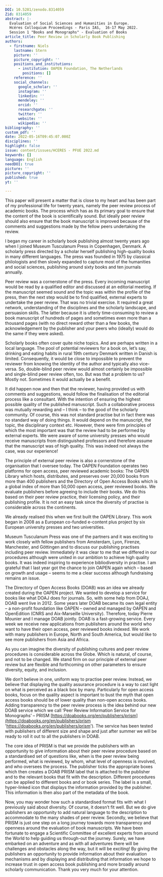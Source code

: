 ```yaml
---
DOI: 10.5281/zenodo.8314059
Zid: 8314059
abstract: |-
  Evaluation of Social Sciences and Humanities in Europe.
  Hcéres Colloquium Proceedings - Paris IAS,  16-17 May 2022.
  Session 1 "Books and Monographs" - Evaluation of Books
article_title: Peer Review in Scholarly Book Publishing
authors:
  - firstname: Niels
    lastname: Stern
    picture: ''
    picture_copyright: ''
    positions_and_institutions:
      - institution: OAPEN Foundation, The Netherlands
        positions: []
    reference: ''
    social_channels:
      google_scholar: ''
      instagram: ''
      linkedin: ''
      mendeley: ''
      orcid: ''
      researchgate: ''
      twitter: ''
      website: ''
      wikipedia: ''
bibliography: ''
custom_pdf: ''
date: 2022-05-16T09:45:07.000Z
disciplines: ''
highlight: false
issue: content/issues/HCERES - PFUE 2022.md
keywords: []
language: English
needDOI: true
picture: ''
picture_copyright: ''
published: true
yt: ''

---
```









This paper will present a matter that is close to my heart and has been part of my professional life for twenty years, namely the peer review process of academic books. The process which has as its primary goal to ensure that the content of the book is scientifically sound. But ideally peer review should also ensure that the book manuscript is improved because of the comments and suggestions made by the fellow peers undertaking the review.

I began my career in scholarly book publishing almost twenty years ago when I joined Museum Tusculanum Press in Copenhagen, Denmark. A scholarly press directed by a scholar herself publishing high-quality books in many different languages. The press was founded in 1975 by classical philologists and then slowly expanded to capture most of the humanities and social sciences, publishing around sixty books and ten journals annually.

Peer review was a cornerstone of the press. Every incoming manuscript would be read by a qualified editor and discussed at an editorial meeting. If the manuscript seemed sound and the topic was within the profile of the press, then the next step would be to find qualified, external experts to undertake the peer review. That was no trivial exercise. It required a great network, understanding of the disciplines and the scholarly landscape, and persuasion skills. The latter because it is utterly time-consuming to review a book manuscript of hundreds of pages and sometimes even more than a thousand pages (with no direct reward other than a few books, the acknowledgement by the publisher and your peers who (ideally) would do the same if they were asked).

Scholarly books often cover quite niche topics. And are perhaps written in a local language. The pool of potential reviewers for a book on, let’s say, drinking and eating habits in rural 19th century Denmark written in Danish is limited. Consequently, it would be close to impossible to prevent the reviewer from knowing the identity of the author and typically also vice-versa. So, double-blind peer review would almost certainly be impossible and single-blind peer review often, too. But was that a problem to us? Mostly not. Sometimes it would actually be a benefit.

It did happen now and then that the reviewer, having provided us with comments and suggestions, would follow the finalisation of the editorial process like a consultant. With the intention of ensuring the highest possible quality of the published manuscript. Such a collaborative process was mutually rewarding and – I think – to the good of the scholarly community. Of course, this was not standard practise but in fact there was no standard way of doing things. It would depend on the manuscript, the topic, the disciplinary context etc. However, there were firm principles of which the most important was that the review had to be performed by external experts. We were aware of some university presses who would receive manuscripts from distinguished professors and therefore assume that the manuscript was of high quality. This was indeed not always the case, was our experience!

The principle of external peer review is also a cornerstone of the organisation that I oversee today. The OAPEN Foundation operates two platforms for open access, peer reviewed academic books: The OAPEN Library which hosts, distributes, and preserves over 20,000 books from more than 400 publishers and the Directory of Open Access Books which is a global index of more than 50,000 open access, peer reviewed books. We evaluate publishers before agreeing to include their books. We do this based on their peer review practice, their licensing policy, and their publishing profile. It is not an easy task since the diversity of practise is considerable across the continents.

We already realised this when we first built the OAPEN Library. This work began in 2008 as a European co-funded e-content plus project by six European university presses and two universities.

Museum Tusculanum Press was one of the partners and it was exciting to work closely with fellow publishers from Amsterdam, Lyon, Firenze, Manchester, and Göttingen and to discuss our publishing practises including peer review. Immediately it was clear to me that we differed in our procedures although were united in our ambition to achieve high quality books. It was indeed inspiring to experience bibliodiversity in practise. I am grateful that I last year got the chance to join OAPEN again which – based on growth and usage – seems to me a clear success although fundraising remains an issue.

The Directory of Open Access Books (DOAB) was an idea we already created during the OAPEN project. We wanted to develop a service for books like what DOAJ does for journals. So, with some help from DOAJ, DOAB went live in 2012. Some years later DOAB became its own legal entity – a non-profit foundation like OAPEN – owned and managed by OAPEN and OpenEdition (CNRS and Aix-Marseille University). Therefore, today Pierre Mounier and I manage DOAB jointly. DOAB is a fast-growing service. Every week we receive new applications from publishers around the world who want to have their open access, peer reviewed books indexed. We work with many publishers in Europe, North and South America, but would like to see more publishers from Asia and Africa.

As you can imagine the diversity of publishing cultures and peer review procedures is considerable across the Globe. Which is natural, of course, and not to be changed. We stand firm on our principle of external peer review but are flexible and forthcoming on other parameters to ensure diversity, equity, and inclusion.

We don’t believe in one, uniform way to practise peer review. Instead, we believe that displaying the quality assurance procedure is a way to cast light on what is perceived as a black box by many. Particularly for open access books, focus on the quality aspect is important to bust the myth that open access books should be of lower quality than non-open access books. Adding transparency to the peer review process is the idea behind our new DOAB service which we call ‘Peer Review Information Service for Monographs’ – PRISM [https://doabooks.org/en/publishers/prism](https://doabooks.org/en/publishers/prism 'https://doabooks.org/en/publishers/prism'). The service has been tested with publishers of different size and shape and just after summer we will be ready to roll it out to all the publishers in DOAB.

The core idea of PRISM is that we provide the publishers with an opportunity to give information about their peer review procedure based on a standardised set of questions like, when is the peer review being performed, what is reviewed, by whom, what level of openness is involved, and who oversees the process. The publisher ticks the appropriate boxes which then creates a DOAB PRISM label that is attached to the publisher and to the relevant books that fit with the description. Different procedures can be applied to different books and or book series. The label is a small, hyper-linked icon that displays the information provided by the publisher. This information is then also part of the metadata of the book.

Now, you may wonder how such a standardised format fits with what I previously said about diversity. Of course, it doesn’t fit well. But we do give publishers an opportunity to add natural language to the description to accommodate to the many shades of peer review. Secondly, we believe that PRISM is just one step on a long journey towards more transparency and openness around the evaluation of book manuscripts. We have been fortunate to engage a Scientific Committee of excellent experts from around the World to help guiding us through-out the journey. Surely, we have embarked on an adventure and as with all adventures there will be challenges and obstacles along the way, but it will be exciting! By giving the publishers an opportunity to provide information about their evaluation mechanisms and by displaying and distributing that information we hope to increase trust in open access book publishing and more broadly around scholarly communication. Thank you very much for your attention.